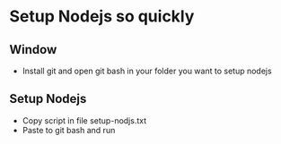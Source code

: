 # Setup Nodejs so quickly

## Window
- Install git and open git bash in your folder you want to setup nodejs
## Setup Nodejs
- Copy script in file setup-nodjs.txt
- Paste to git bash and run
